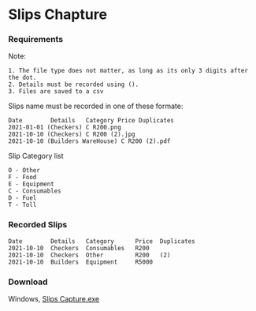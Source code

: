 # Slips Chapture

### **Requirements** ###
Note:
````
1. The file type does not matter, as long as its only 3 digits after the dot.
2. Details must be recorded using ().
3. Files are saved to a csv
````

Slips name must be recorded in one of these formate:
````
Date        Details   Category Price Duplicates
2021-01-01 (Checkers) C R200.png
2021-10-10 (Checkers) C R200 (2).jpg
2021-10-10 (Builders WareHouse) C R200 (2).pdf
````

Slip Category list
````
O - Other
F - Food
E - Equipment
C - Consumables
D - Fuel
T - Toll
````


### **Recorded Slips** ###
````
Date        Details   Category      Price  Duplicates
2021-10-10  Checkers  Consumables   R200
2021-10-10  Checkers  Other         R200   (2)
2021-10-10  Builders  Equipment     R5000
````

### Download ###
Windows, [Slips Capture.exe](https://mega.nz/file/ahYQnbhb#mDX7fd6bEACQNT_ypr_RTsOl2MrS8sOz-thp_gRTT9I)
